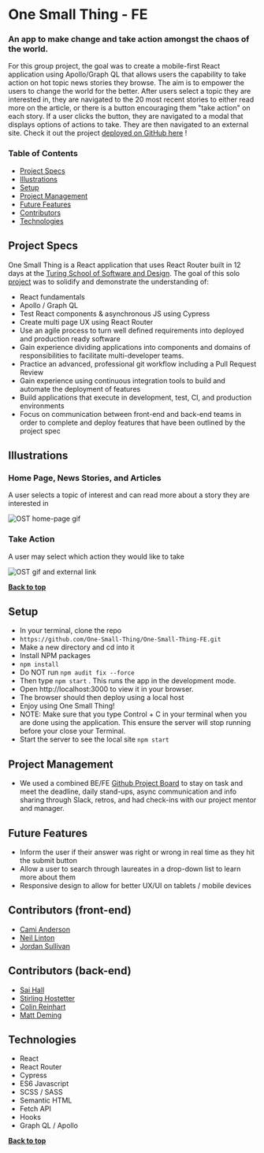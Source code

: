 # One Small Thing - FE
### An app to make change and take action amongst the chaos of the world. 

For this group project, the goal was to create a mobile-first React application using Apollo/Graph QL that allows users the capability to take action on hot topic news stories they browse. The aim is to empower the users to change the world for the better. After users select a topic they are interested in, they are navigated to the 20 most recent stories to either read more on the article, or there is a button encouraging them "take action" on each story. If a user clicks the button, they are navigated to a modal that displays options of actions to take. They are then navigated to an external site. Check it out the project [deployed on GitHub here](https://one-small-thing.github.io/One-Small-Thing-FE/) !

### Table of Contents
- [Project Specs](#project-specs)
- [Illustrations](#illustrations)
- [Setup](#setup)
- [Project Management](#project-management)
- [Future Features](#future-features)
- [Contributors](#contributors)
- [Technologies](#technologies)


## Project Specs

One Small Thing is a React application that uses React Router built in 12 days at the [Turing School of Software and Design](https://turing.edu/). The goal of this solo [project](https://mod4.turing.edu/projects/capstone/) was to solidify and demonstrate the understanding of:

- React fundamentals
- Apollo / Graph QL
- Test React components & asynchronous JS using Cypress
- Create multi page UX using React Router
- Use an agile process to turn well defined requirements into deployed and production ready software
- Gain experience dividing applications into components and domains of responsibilities to facilitate multi-developer teams. 
- Practice an advanced, professional git workflow including a Pull Request Review
- Gain experience using continuous integration tools to build and automate the deployment of features
- Build applications that execute in development, test, CI, and production environments
- Focus on communication between front-end and back-end teams in order to complete and deploy features that have been outlined by the project spec

## Illustrations

### Home Page, News Stories, and Articles
A user selects a topic of interest and can read more about a story they are interested in 

![OST home-page gif](https://media.giphy.com/media/FLOmtilCoTYZ3gvV9D/giphy.gif)

### Take Action
A user may select which action they would like to take

![OST gif and external link](https://media.giphy.com/media/3HT2Gcx0UPabcvXs53/giphy.gif)

**[Back to top](#table-of-contents)**

## Setup

- In your terminal, clone the repo
- `https://github.com/One-Small-Thing/One-Small-Thing-FE.git`
- Make a new directory and cd into it
- Install NPM packages
- `npm install`
- Do NOT run `npm audit fix --force`
- Then type `npm start` . This runs the app in the development mode.
- Open http://localhost:3000 to view it in your browser.
- The browser should then deploy using a local host
- Enjoy using One Small Thing!
- NOTE: Make sure that you type Control + C in your terminal when you are done using the application. This ensure the server will stop running before your close your Terminal.
- Start the server to see the local site `npm start`


## Project Management

- We used a combined BE/FE [Github Project Board](https://github.com/orgs/One-Small-Thing/projects/2/views/1) to stay on task and meet the deadline, daily stand-ups, async communication and info sharing through Slack, retros, and had check-ins with our project mentor and manager. 

## Future Features

- Inform the user if their answer was right or wrong in real time as they hit the submit button
- Allow a user to search through laureates in a drop-down list to learn more about them 
- Responsive design to allow for better UX/UI on tablets / mobile devices


## Contributors (front-end)

- [Cami Anderson](https://github.com/camianderson)
- [Neil Linton](https://github.com/Neil-B-Linton)
- [Jordan Sullivan](https://github.com/jordan-sullivan)

## Contributors (back-end)
- [Sai Hall](https://github.com/SaiHall)
- [Stirling Hostetter](https://github.com/stirlhoss)
- [Colin Reinhart](https://github.com/ColinReinhart)
- [Matt Deming](https://github.com/Deming-Matt)
           

## Technologies

- React
- React Router
- Cypress
- ES6 Javascript
- SCSS / SASS
- Semantic HTML
- Fetch API
- Hooks
- Graph QL / Apollo


**[Back to top](#table-of-contents)**
